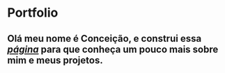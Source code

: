 # Portfolio </a> 

## Olá meu nome é Conceição, e construi essa <a href=" https://conceicao-peres.github.io/Portfolio/" target="_blank"> _**página**_</a> para que conheça um pouco mais sobre mim e meus projetos.
